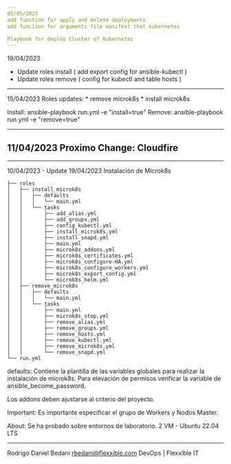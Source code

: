 ```yaml
---
05/05/2023
add function for apply and delete deployments
add funciion for arguments file manifest that kubernetes

Playbook for deploy Cluster of Kubernetes
---
```

19/04/2023
- Update roles install ( add export config for ansible-kubectl )
- Update roles remove ( config for kubectl and table hosts )

---
15/04/2023
Roles updates:
    * remove microk8s
    * install microk8s

Install:
    ansible-playbook run.yml -e "install=true"
Remove:
    ansible-playbook run.yml -e "remove=true"

---
11/04/2023
Proximo Change: Cloudfire
---



---
10/04/2023 - Update 19/04/2023
Instalación de Microk8s
```shell
├── roles
│   ├── install_microk8s
│   │   ├── defaults
│   │   │   └── main.yml
│   │   └── tasks
│   │       ├── add_alias.yml
│   │       ├── add_groups.yml
│   │       ├── config_kubectl.yml
│   │       ├── install_microk8s.yml
│   │       ├── install_snapd.yml
│   │       ├── main.yml
│   │       ├── microk8s_addons.yml
│   │       ├── microk8s_certificates.yml
│   │       ├── microk8s_configure-HA.yml
│   │       ├── microk8s_configure_workers.yml
│   │       ├── microk8s_export_config.yml
│   │       └── microk8s_helm.yml
│   ├── remove_microk8s
│   │   ├── defaults
│   │   │   └── main.yml
│   │   └── tasks
│   │       ├── main.yml
│   │       ├── microk8s_stop.yml
│   │       ├── remove_alias.yml
│   │       ├── remove_groups.yml
│   │       ├── remove_hosts.yml
│   │       ├── remove_kubectl.yml
│   │       ├── remove_microk8s.yml
│   │       └── remove_snapd.yml
└── run.yml
```
defaults:
Contiene la plantilla de las variables globales para realizar la instalación de microk8s.
Para elevación de permisos verificar la variable de ansible_become_password.

Los addons deben ajustarse al criterio del proyecto.

Important:
Es importante especificar el grupo de Workers y Nodos Master.


About:
Se ha probado sobre entornos de laboratorio.
2 VM - Ubuntu 22.04 LTS

--------


Rodrigo Daniel Bedani
rbedani@flexxible.com
DevOps | Flexxible IT